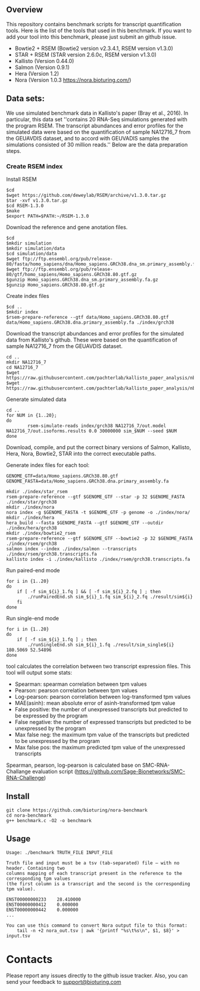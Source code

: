 ## Overview
This repository contains benchmark scripts for transcript quantification tools. Here is the list of the tools that used in this benchmark. If you want to add your tool into this benchmark, please just submit an github issue. 

- Bowtie2 + RSEM (Bowtie2 version v2.3.4.1, RSEM version v1.3.0)
- STAR + RSEM (STAR version 2.6.0c, RSEM version v1.3.0)
- Kallisto (Version 0.44.0)
- Salmon (Version 0.9.1)
- Hera (Version 1.2)
- Nora (Version 1.0.3 https://nora.bioturing.com/) 

## Data sets: 

We use simulated benchmark data in Kallisto's paper (Bray et al., 2016). In particular, this data set ''contains 20 RNA-Seq simulations generated with the program RSEM. The transcript abundances and error profiles for the
simulated data were based on the quantification of sample NA12716_7 from the 
GEUAVDIS dataset, and to accord with GEUVADIS samples the simulations consisted
of 30 million reads.'' Below are the data preparation steps. 

### Create RSEM index 
Install RSEM
```shell
$cd 
$wget https://github.com/deweylab/RSEM/archive/v1.3.0.tar.gz
$tar -xvf v1.3.0.tar.gz
$cd RSEM-1.3.0
$make
$export PATH=$PATH:~/RSEM-1.3.0
```
Download the reference and gene anotation files. 
```shell
$cd
$mkdir simulation
$mkdir simulation/data
$cd simulation/data
$wget ftp://ftp.ensembl.org/pub/release-80/fasta/homo_sapiens/dna/Homo_sapiens.GRCh38.dna_sm.primary_assembly.fa.gz
$wget ftp://ftp.ensembl.org/pub/release-80/gtf/homo_sapiens/Homo_sapiens.GRCh38.80.gtf.gz
$gunzip Homo_sapiens.GRCh38.dna_sm.primary_assembly.fa.gz
$gunzip Homo_sapiens.GRCh38.80.gtf.gz
```
Create index files
```shell
$cd ..
$mkdir index
$rsem-prepare-reference --gtf data/Homo_sapiens.GRCh38.80.gtf data/Homo_sapiens.GRCh38.dna.primary_assembly.fa ./index/grch38
```

Download the transcript abundances and error profiles for the simulated data from Kallisto's github. These were based on the quantification of sample NA12716_7 from the GEUAVDIS dataset.
```shell
cd ..
mkdir NA12716_7
cd NA12716_7
$wget https://raw.githubusercontent.com/pachterlab/kallisto_paper_analysis/nbt/simulations/NA12716_7/rsem/out.stat/out.model
$wget https://raw.githubusercontent.com/pachterlab/kallisto_paper_analysis/nbt/simulations/NA12716_7/rsem/out.isoforms.results
```

Generate simulated data 

```shell
cd ..
for NUM in {1..20};
do
        rsem-simulate-reads index/grch38 NA12716_7/out.model NA12716_7/out.isoforms.results 0.0 30000000 sim_$NUM --seed $NUM
done
```
Download, compile, and put the correct binary versions of Salmon, Kallisto, Hera, Nora, Bowtie2, STAR into the correct executable paths. 

Generate index files for each tool:

```shell
GENOME_GTF=data/Homo_sapiens.GRCh38.80.gtf
GENOME_FASTA=data/Homo_sapiens.GRCh38.dna.primary_assembly.fa

mkdir ./index/star_rsem
rsem-prepare-reference --gtf $GENOME_GTF --star -p 32 $GENOME_FASTA ./index/star/grch38
mkdir ./index/nora
nora index -g $GENOME_FASTA -t $GENOME_GTF -p genome -o ./index/nora/
mkdir ./index/hera
hera_build --fasta $GENOME_FASTA --gtf $GENOME_GTF --outdir ./index/hera/grch38
mkdir ./index/bowtie2_rsem
rsem-prepare-reference --gtf $GENOME_GTF --bowtie2 -p 32 $GENOME_FASTA ./index/rsem/grch38
salmon index --index ./index/salmon --transcripts ./index/rsem/grch38.transcripts.fa
kallisto index -i ./index/kallisto ./index/rsem/grch38.transcripts.fa 
```

Run paired-end mode
```shell
for i in {1..20}
do
	if [ -f sim_${i}_1.fq ] && [ -f sim_${i}_2.fq ] ; then
		./runPairedEnd.sh sim_${i}_1.fq sim_${i}_2.fq ./result/sim${i}
	fi
done
```
Run single-end mode
```shell
for i in {1..20}
do
	if [ -f sim_${i}_1.fq ] ; then
		./runSingleEnd.sh sim_${i}_1.fq ./result/sim_single${i} 180.5069 52.54896
done
````
tool calculates the correlation between two
transcript expression files. This tool will output some stats:
  - Spearman: spearman correlation between tpm values
  - Pearson: pearson correlation between tpm values
  - Log-pearson: pearson correlation between log-transformed tpm values
  - MAE(asinh): mean absolute error of asinh-transformed tpm value
  - False positive: the number of unexpressed transcripts but predicted to be expressed by the program
  - False negative: the number of expressed transcripts but predicted to be unexpressed by the program
  - Max false neg: the maximum tpm value of the transcripts but predicted to be unexpressed by the program
  - Max false pos: the maximum predicted tpm value of the unexpressed transcripts

Spearman, pearson, log-pearson is calculated base on SMC-RNA-Challange evaluation script (https://github.com/Sage-Bionetworks/SMC-RNA-Challenge)

## Install

```shell
git clone https://github.com/bioturing/nora-benchmark
cd nora-benchmark
g++ benchmark.c -O2 -o benchmark
```

## Usage

```shell
Usage: ./benchmark TRUTH_FILE INPUT_FILE
```

```shell
Truth file and input must be a tsv (tab-separated) file — with no header. Containing two
columns mapping of each transcript present in the reference to the corresponding tpm values
(the first column is a transcript and the second is the corresponding tpm value).

ENST00000000233    28.410000
ENST00000000412    0.000000
ENST00000000442    0.000000
...
```

```shell
You can use this command to convert Nora output file to this format:
    tail -n +2 nora_out.tsv | awk '{printf "%s\t%s\n", $1, $8}' > input.tsv
```

# Contacts

Please report any issues directly to the github issue tracker. Also, you can send your feedback to support@bioturing.com
